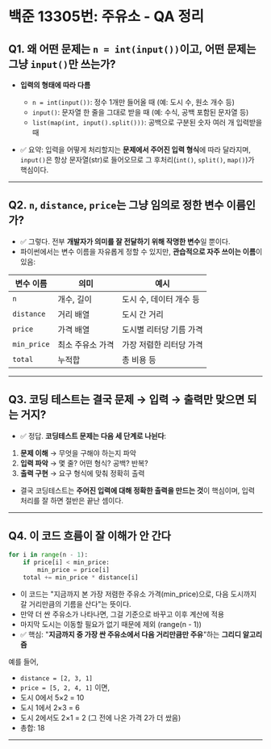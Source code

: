 # 백준 13305번: 주유소 - QA 정리

## Q1. 왜 어떤 문제는 `n = int(input())`이고, 어떤 문제는 그냥 `input()`만 쓰는가?

- **입력의 형태에 따라 다름**

  - `n = int(input())`: 정수 1개만 들어올 때 (예: 도시 수, 원소 개수 등)
  - `input()`: 문자열 한 줄을 그대로 받을 때 (예: 수식, 공백 포함된 문자열 등)
  - `list(map(int, input().split()))`: 공백으로 구분된 숫자 여러 개 입력받을 때

- ✅ 요약: 입력을 어떻게 처리할지는 **문제에서 주어진 입력 형식**에 따라 달라지며, `input()`은 항상 문자열(str)로 들어오므로 그 후처리(`int()`, `split()`, `map()`)가 핵심이다.

---

## Q2. `n`, `distance`, `price`는 그냥 임의로 정한 변수 이름인가?

- ✅ 그렇다. 전부 **개발자가 의미를 잘 전달하기 위해 작명한 변수**일 뿐이다.
- 파이썬에서는 변수 이름을 자유롭게 정할 수 있지만, **관습적으로 자주 쓰이는 이름**이 있음:

| 변수 이름       | 의미        | 예시             |
| ----------- | --------- | -------------- |
| `n`         | 개수, 길이    | 도시 수, 데이터 개수 등 |
| `distance`  | 거리 배열     | 도시 간 거리        |
| `price`     | 가격 배열     | 도시별 리터당 기름 가격  |
| `min_price` | 최소 주유소 가격 | 가장 저렴한 리터당 가격  |
| `total`     | 누적합       | 총 비용 등         |

---

## Q3. 코딩 테스트는 결국 문제 → 입력 → 출력만 맞으면 되는 거지?

- ✅ 정답. **코딩테스트 문제는 다음 세 단계로 나뉜다**:

1. **문제 이해** → 무엇을 구해야 하는지 파악
2. **입력 파악** → 몇 줄? 어떤 형식? 공백? 반복?
3. **출력 구현** → 요구 형식에 맞춰 정확히 출력

- 결국 코딩테스트는 **주어진 입력에 대해 정확한 출력을 만드는 것**이 핵심이며, 입력 처리를 잘 하면 절반은 끝난 셈이다.

---

## Q4. 이 코드 흐름이 잘 이해가 안 간다

```python
for i in range(n - 1):
    if price[i] < min_price:
        min_price = price[i]
    total += min_price * distance[i]
```

- 이 코드는 "지금까지 본 가장 저렴한 주유소 가격(min\_price)으로, 다음 도시까지 갈 거리만큼의 기름을 산다"는 뜻이다.
- 만약 더 싼 주유소가 나타나면, 그걸 기준으로 바꾸고 이후 계산에 적용
- 마지막 도시는 이동할 필요가 없기 때문에 제외 (range(n - 1))
- ✅ 핵심: "**지금까지 중 가장 싼 주유소에서 다음 거리만큼만 주유**"하는 **그리디 알고리즘**

예를 들어,

- `distance = [2, 3, 1]`
- `price = [5, 2, 4, 1]` 이면,
- 도시 0에서 5×2 = 10
- 도시 1에서 2×3 = 6
- 도시 2에서도 2×1 = 2 (그 전에 나온 가격 2가 더 쌌음)
- 총합: 18

---


